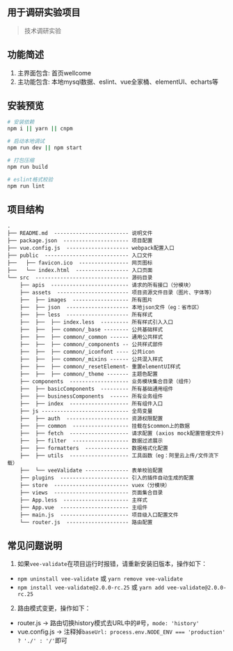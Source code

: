 ## 用于调研实验项目
> 技术调研实验

## 功能简述
1. 主界面包含: 首页wellcome
2. 主功能包含: 本地mysql数据、eslint、vue全家桶、elementUI、echarts等

## 安装预览

```bash
# 安装依赖
npm i || yarn || cnpm

# 启动本地调试
npm run dev || npm start

# 打包压缩
npm run build

# eslint格式校验
npm run lint
```


## 项目结构

```
.
├── README.md  ------------------------ 说明文件
├── package.json  --------------------- 项目配置
├── vue.config.js  -------------------- webpack配置入口
├── public  --------------------------- 入口文件
├──   ├── favicon.ico  ---------------- 网页图标
├──   └── index.html  ----------------- 入口页面
└── src  ------------------------------ 源码目录
    ├── apis  ------------------------- 请求的所有接口（分模块）
    ├── assets  ----------------------- 项目资源文件目录（图片、字体等）
    ├──  ├── images  ------------------ 所有图片
    ├──  ├── json  -------------------- 本地json文件（eg：省市区）
    ├──  ├── less  -------------------- 所有样式
    ├──  ├──  ├── index.less  --------- 所有样式引入入口
    ├──  ├──  ├── common/_base -------- 公共基础样式
    ├──  ├──  ├── common/_common ------ 通用公共样式
    ├──  ├──  ├── common/_components -- 公共样式部件
    ├──  ├──  ├── common/_iconfont ---- 公共icon
    ├──  ├──  ├── common/_mixins ------ 公共混入样式
    ├──  ├──  ├── common/_resetElement- 重置elementUI样式
    ├──  ├──  ├── common/_theme ------- 主题色配置
    ├── components  ------------------- 业务模块集合目录（组件）
    ├──  ├── basicComponents  --------- 所有基础通用组件
    ├──  ├── businessComponents  ------ 所有业务组件
    ├──  ├── index  ------------------- 所有组件入口
    ├── js ---------------------------- 全局变量
    ├──  ├── auth  -------------------- 资源权限配置
    ├──  ├── common  ------------------ 挂载在$common上的数据
    ├──  ├── fetch  ------------------- 请求配置 (axios mock配置管理文件)
    ├──  ├── filter  ------------------ 数据过滤展示
    ├──  ├── formatters  -------------- 数据格式化配置
    ├──  ├── utils  ------------------- 工具函数（eg：阿里云上传/文件流下载）
    ├──  └── veeValidate -------------- 表单校验配置
    ├── plugins  ---------------------- 引入的插件自动生成的配置
    ├── store  ------------------------ vuex（分模块）
    ├── views  ------------------------ 页面集合目录
    ├── App.less  --------------------- 主样式
    ├── App.vue  ---------------------- 主组件
    ├── main.js  ---------------------- 项目级入口配置文件
    └── router.js  -------------------- 路由配置
```

## 常见问题说明
1. 如果`vee-validate`在项目运行时报错，请重新安装旧版本，操作如下：
* `npm uninstall vee-validate` 或 `yarn remove vee-validate`
* `npm install vee-validate@2.0.0-rc.25` 或 `yarn add vee-validate@2.0.0-rc.25`

2. 路由模式变更，操作如下：
* router.js -> 路由切换history模式去URL中的#号，`mode: 'history'`
* vue.config.js -> 注释掉`baseUrl: process.env.NODE_ENV === 'production' ? './' : '/'`即可
